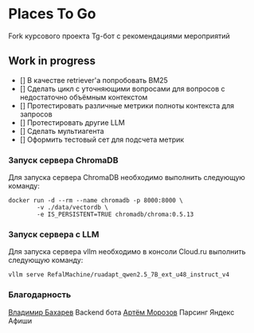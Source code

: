# Places To Go
Fork курсового проекта 
Tg-бот с рекомендациями мероприятий 

## Work in progress
- [] В качестве retriever'а попробовать BM25
- [] Сделать цикл с уточняющими вопросами для вопросов с недостаточно объёмным контекстом
- [] Протестировать различные метрики полноты контекста для запросов
- [] Протестировать другие LLM
- [] Сделать мультиагента
- [] Оформить тестовый сет для подсчета метрик
 
### Запуск сервера ChromaDB
Для запуска сервера ChromaDB необходимо выполнить следующую команду:
```
docker run -d --rm --name chromadb -p 8000:8000 \
        -v ./data/vectordb \
        -e IS_PERSISTENT=TRUE chromadb/chroma:0.5.13
```

### Запуск сервера с LLM
Для запуска сервера vllm необходимо в консоли Cloud.ru выполнить следующую команду:
```
vllm serve RefalMachine/ruadapt_qwen2.5_7B_ext_u48_instruct_v4
```

### Благодарность
[Владимир Бахарев](https://github.com/vladeemerr) Backend бота
[Артём Морозов](https://github.com/artemmoroz0v) Парсинг Яндекс Афиши